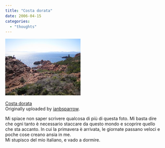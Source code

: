 ```yaml
---
title: "Costa dorata"
date: 2006-04-15
categories: 
  - "thoughts"
---
```


[![](images/129097060_a0a4acb61a_m.jpg)](http://www.flickr.com/photos/ian-b-sparrow/129097060/ "photo sharing")  

[Costa dorata](http://www.flickr.com/photos/ian-b-sparrow/129097060/)  
Originally uploaded by [ianbsparrow](http://www.flickr.com/people/ian-b-sparrow/).

Mi spiace non saper scrivere qualcosa di più di questa foto. Mi basta dire che ogni tanto è necessario staccare da questo mondo e scoprire quello che sta accanto. In cui la primavera è arrivata, le giornate passano veloci e poche cose creano ansia in me.  
Mi stupisco del mio italiano, e vado a dormire.
